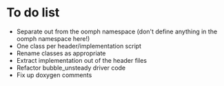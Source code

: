 # To do list

* Separate out from the oomph namespace (don't define anything in the oomph namespace here!)
* One class per header/implementation script
* Rename classes as appropriate
* Extract implementation out of the header files
* Refactor bubble_unsteady driver code
* Fix up doxygen comments
